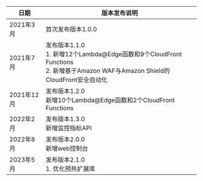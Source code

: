| 日期       | 版本发布说明                                                                                                         |
|----------|----------------------------------------------------------------------------------------------------------------|
| 2021年3月  | 首次发布版本1.0.0                                                                                                    |
| 2021年7月  | 发布版本1.1.0 <br> 1. 新增12个Lambda@Edge函数和9个CloudFront Functions<br>2. 新增基于Amazon WAF与Amazon Shield的CloudFront安全自动化 |
| 2021年12月 | 发布版本1.2.0 <br>新增10个Lambda@Edge函数和2个CloudFront Functions                                                        |
| 2022年2月  | 发布版本1.3.0 <br>新增监控指标API                                                                                        |
| 2022年8月  | 发布版本2.0.0 <br>新增web控制台                                                                                         |
| 2023年5月  | 发布版本2.1.0 <br>1. 优化预热扩展库                                                                                       |

